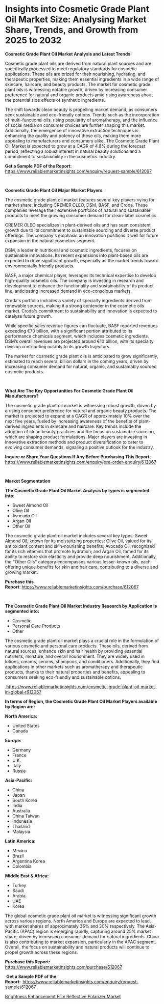 <p><h1>Insights into Cosmetic Grade Plant Oil Market Size: Analysing Market Share, Trends, and Growth from 2025 to 2032</h1></p><p><strong>Cosmetic Grade Plant Oil Market Analysis and Latest Trends</strong></p>
<p><p>Cosmetic grade plant oils are derived from natural plant sources and are specifically processed to meet regulatory standards for cosmetic applications. These oils are prized for their nourishing, hydrating, and therapeutic properties, making them essential ingredients in a wide range of skincare, haircare, and beauty products. The market for cosmetic grade plant oils is witnessing notable growth, driven by increasing consumer preference for natural and organic products amid rising awareness about the potential side effects of synthetic ingredients.</p><p>The shift towards clean beauty is propelling market demand, as consumers seek sustainable and eco-friendly options. Trends such as the incorporation of multi-functional oils, rising popularity of aromatherapy, and the influence of social media on consumer choices are further shaping this market. Additionally, the emergence of innovative extraction techniques is enhancing the quality and potency of these oils, making them more appealing to manufacturers and consumers alike. The Cosmetic Grade Plant Oil Market is expected to grow at a CAGR of 4.8% during the forecast period, reflecting a robust interest in natural beauty solutions and a commitment to sustainability in the cosmetics industry.</p></p>
<p><strong>Get a Sample PDF of the Report:&nbsp;</strong> <a href="https://www.reliablemarketinsights.com/enquiry/request-sample/612067?utm_campaign=2252&utm_medium=2&utm_source=Github&utm_content=ia&utm_term=23032025&utm_id=cosmetic-grade-plant-oil">https://www.reliablemarketinsights.com/enquiry/request-sample/612067</a></p>
<p>&nbsp;</p>
<p><strong>Cosmetic Grade Plant Oil Major Market Players</strong></p>
<p><p>The cosmetic grade plant oil market features several key players vying for market share, including CREMER OLEO, DSM, BASF, and Croda. These companies leverage their extensive portfolios of natural and sustainable products to meet the growing consumer demand for clean-label cosmetics.</p><p>CREMER OLEO specializes in plant-derived oils and has seen consistent growth due to its commitment to sustainable sourcing and diverse product offerings. The company's emphasis on innovation positions it well for future expansion in the natural cosmetics segment.</p><p>DSM, a leader in nutritional and cosmetic ingredients, focuses on sustainable innovations. Its recent expansions into plant-based oils are expected to drive significant growth, especially as the market trends toward environmentally friendly products.</p><p>BASF, a major chemical player, leverages its technical expertise to develop high-quality cosmetic oils. The company is investing in research and development to enhance the functionality and sustainability of its product line, anticipating increased demand in eco-conscious markets.</p><p>Croda's portfolio includes a variety of specialty ingredients derived from renewable sources, making it a strong contender in the cosmetic oils market. Croda's commitment to sustainability and innovation is expected to catalyze future growth.</p><p>While specific sales revenue figures can fluctuate, BASF reported revenues exceeding €70 billion, with a significant portion attributed to its performance chemicals segment, which includes cosmetic ingredients. DSM’s overall revenues are projected around €10 billion, with its specialty division contributing notably to its growth trajectory.</p><p>The market for cosmetic grade plant oils is anticipated to grow significantly, estimated to reach several billion dollars in the coming years, driven by increasing consumer demand for natural, organic, and sustainably sourced cosmetic products.</p></p>
<p>&nbsp;</p>
<p><strong>What Are The Key Opportunities For Cosmetic Grade Plant Oil Manufacturers?</strong></p>
<p><p>The cosmetic grade plant oil market is witnessing robust growth, driven by a rising consumer preference for natural and organic beauty products. The market is projected to expand at a CAGR of approximately 10% over the next five years, fueled by increasing awareness of the benefits of plant-derived ingredients in skincare and haircare. Key trends include the adoption of clean beauty practices and the focus on sustainable sourcing, which are shaping product formulations. Major players are investing in innovative extraction methods and product diversification to cater to evolving consumer demands, signaling a positive outlook for the industry.</p></p>
<p><strong>Inquire or Share Your Questions If Any Before Purchasing This Report:</strong> <a href="https://www.reliablemarketinsights.com/enquiry/pre-order-enquiry/612067?utm_campaign=2252&utm_medium=2&utm_source=Github&utm_content=ia&utm_term=23032025&utm_id=cosmetic-grade-plant-oil">https://www.reliablemarketinsights.com/enquiry/pre-order-enquiry/612067</a></p>
<p>&nbsp;</p>
<p><strong>Market Segmentation</strong></p>
<p><strong>The Cosmetic Grade Plant Oil Market Analysis by types is segmented into:</strong></p>
<p><ul><li>Sweet Almond Oil</li><li>Olive Oil</li><li>Avocado Oil</li><li>Argan Oil</li><li>Other Oil</li></ul></p>
<p><p>The cosmetic grade plant oil market includes several key types: Sweet Almond Oil, known for its moisturizing properties; Olive Oil, valued for its antioxidant content and skin-nourishing benefits; Avocado Oil, recognized for its rich vitamins that promote hydration; and Argan Oil, famed for its ability to restore skin elasticity and provide deep nourishment. Additionally, the "Other Oils" category encompasses various lesser-known oils, each offering unique benefits for skin and hair care, contributing to a diverse and growing market.</p></p>
<p><strong>Purchase this Report:&nbsp;</strong><a href="https://www.reliablemarketinsights.com/purchase/612067?utm_campaign=2252&utm_medium=2&utm_source=Github&utm_content=ia&utm_term=23032025&utm_id=cosmetic-grade-plant-oil">https://www.reliablemarketinsights.com/purchase/612067</a></p>
<p>&nbsp;</p>
<p><strong>The Cosmetic Grade Plant Oil Market Industry Research by Application is segmented into:</strong></p>
<p><ul><li>Cosmetic</li><li>Personal Care Products</li><li>Other</li></ul></p>
<p><p>The cosmetic grade plant oil market plays a crucial role in the formulation of various cosmetic and personal care products. These oils, derived from natural sources, enhance skin and hair health by providing essential nutrients, moisture, and overall nourishment. They are widely used in lotions, creams, serums, shampoos, and conditioners. Additionally, they find applications in other markets such as aromatherapy and therapeutic products, thanks to their natural properties and benefits, appealing to consumers seeking eco-friendly and sustainable options.</p></p>
<p><a href="https://www.reliablemarketinsights.com/cosmetic-grade-plant-oil-market-in-global-r612067?utm_campaign=2252&utm_medium=2&utm_source=Github&utm_content=ia&utm_term=23032025&utm_id=cosmetic-grade-plant-oil">&nbsp;https://www.reliablemarketinsights.com/cosmetic-grade-plant-oil-market-in-global-r612067</a></p>
<p><strong>In terms of Region, the Cosmetic Grade Plant Oil Market Players available by Region are:</strong></p>
<p>
    <p> <strong> North America: </strong>
        <ul>
            <li>United States</li>
            <li>Canada</li>
        </ul>
        </p> 
    <p> <strong> Europe: </strong>
        <ul>
            <li>Germany</li>
            <li>France</li>
            <li>U.K.</li>
            <li>Italy</li>
            <li>Russia</li>
        </ul>
        </p> 
    <p> <strong> Asia-Pacific: </strong>
        <ul>
            <li>China</li>
            <li>Japan</li>
            <li>South Korea</li>
            <li>India</li>
            <li>Australia</li>
            <li>China Taiwan</li>
            <li>Indonesia</li>
            <li>Thailand</li>
            <li>Malaysia</li>
        </ul>
        </p> 
    <p> <strong> Latin America: </strong>
        <ul>
            <li>Mexico</li>
            <li>Brazil</li>
            <li>Argentina Korea</li>
            <li>Colombia</li>
        </ul>
        </p> 
    <p> <strong> Middle East & Africa: </strong>
        <ul>
            <li>Turkey</li>
            <li>Saudi</li>
            <li>Arabia</li>
            <li>UAE</li>
            <li>Korea</li>
        </ul>
    </p>
    </p>
<p><p>The global cosmetic grade plant oil market is witnessing significant growth across various regions. North America and Europe are expected to lead, with market shares of approximately 35% and 30% respectively. The Asia-Pacific (APAC) region is emerging rapidly, capturing around 25% market share, driven by increasing consumer demand for natural ingredients. China is also contributing to market expansion, particularly in the APAC segment. Overall, the focus on sustainability and natural products will continue to propel growth across these regions.</p></p>
<p><strong>Purchase this Report: </strong><a href="https://www.reliablemarketinsights.com/purchase/612067?utm_campaign=2252&utm_medium=2&utm_source=Github&utm_content=ia&utm_term=23032025&utm_id=cosmetic-grade-plant-oil">https://www.reliablemarketinsights.com/purchase/612067</a></p>
<p>&nbsp;<strong>Get a Sample PDF of the Report:&nbsp;&nbsp;</strong><a href="https://www.reliablemarketinsights.com/enquiry/request-sample/612067?utm_campaign=2252&utm_medium=2&utm_source=Github&utm_content=ia&utm_term=23032025&utm_id=cosmetic-grade-plant-oil">https://www.reliablemarketinsights.com/enquiry/request-sample/612067</a></p>
<p><strong></strong></p>
<p><p><a href="https://github.com/DianaWilson796/Market-Research-Report-List-2/blob/main/brightness-enhancement-film-reflective-polarizer-market.md?utm_campaign=2252&utm_medium=2&utm_source=Github&utm_content=ia&utm_term=23032025&utm_id=cosmetic-grade-plant-oil">Brightness Enhancement Film Reflective Polarizer Market</a></p></p>